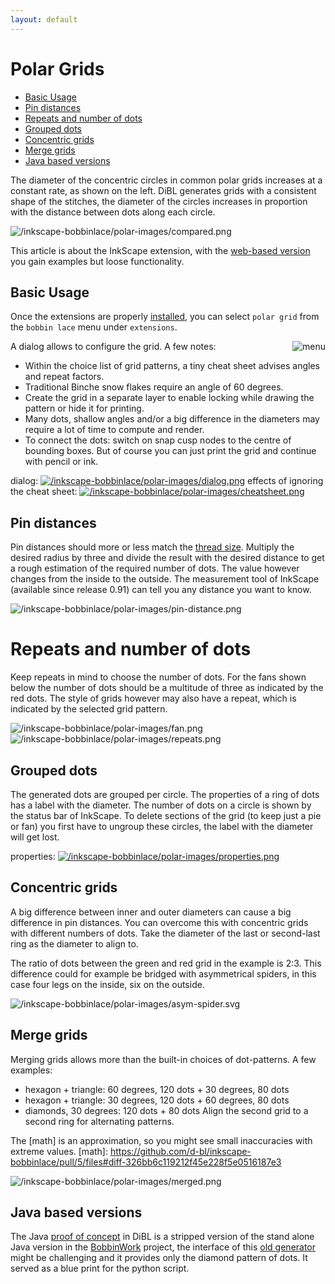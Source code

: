 ```yaml
---
layout: default
---
```

Polar Grids
===========

- [Basic Usage](#basic-usage)
- [Pin distances](#pin-distances)
- [Repeats and number of dots](#repeats-and-number-of-dots)
- [Grouped dots](#grouped-dots)
- [Concentric grids](#concentric-grids)
- [Merge grids](#merge-grids)
- [Java based versions](#java-based-versions)

The diameter of the concentric circles in common polar grids increases at a constant rate, as shown on the left.
DiBL generates grids with a consistent shape of the stitches, 
the diameter of the circles increases in proportion with the distance between dots along each circle.

![/inkscape-bobbinlace/polar-images/compared.png](/inkscape-bobbinlace/polar-images/compared.png)

This article is about the InkScape extension, 
with the [web-based version](https://d-bl.github.io/polar-grids/) you gain examples but loose functionality.



Basic Usage
-----------

Once the extensions are properly [installed], you can select `polar grid` from the `bobbin lace` menu under `extensions`.

[installed]: /inkscape-bobbinlace/

<img align="right" src="/inkscape-bobbinlace/polar-images/menu.png" alt="menu"/>

A dialog allows to configure the grid. A few notes:
* Within the choice list of grid patterns, a tiny cheat sheet advises angles and repeat factors.
* Traditional Binche snow flakes require an angle of 60 degrees.
* Create the grid in a separate layer to enable locking while drawing the pattern or hide it for printing.
* Many dots, shallow angles and/or a big difference in the diameters
  may require a lot of time to compute and render. 
* To connect the dots: switch on snap cusp nodes to the centre of bounding boxes.
  But of course you can just print the grid and continue with pencil or ink.

dialog: [![/inkscape-bobbinlace/polar-images/dialog.png](/inkscape-bobbinlace/polar-images/dialog-thumb.png)](/inkscape-bobbinlace/polar-images/dialog.png)
effects of ignoring the cheat sheet: [![/inkscape-bobbinlace/polar-images/cheatsheet.png](/inkscape-bobbinlace/polar-images/cheatsheet-thumb.png)](/inkscape-bobbinlace/polar-images/cheatsheet.png)


Pin distances
-------------

Pin distances should more or less match the [thread size].
Multiply the desired radius by three and divide the result with the desired distance
to get a rough estimation of the required number of dots.
The value however changes from the inside to the outside.
The measurement tool of InkScape (available since release 0.91) can tell you any distance you want to know.

![/inkscape-bobbinlace/polar-images/pin-distance.png](/inkscape-bobbinlace/polar-images/pin-distance.png)

[thread size]: http://bobbin-lace.wikispaces.com/Thread+width+and+pattern+size


# Repeats and number of dots

Keep repeats in mind to choose the number of dots. 
For the fans shown below the number of dots should be a multitude of three as indicated by the red dots.
The style of grids however may also have a repeat, which is indicated by the selected grid pattern.

![/inkscape-bobbinlace/polar-images/fan.png](/inkscape-bobbinlace/polar-images/fan.png)
![/inkscape-bobbinlace/polar-images/repeats.png](/inkscape-bobbinlace/polar-images/repeats.png)


Grouped dots
------------

The generated dots are grouped per circle.
The properties of a ring of dots has a label with the diameter.
The number of dots on a circle is shown by the status bar of InkScape.
To delete sections of the grid (to keep just a pie or fan)
you first have to ungroup these circles,
the label with the diameter will get lost.

properties: [![/inkscape-bobbinlace/polar-images/properties.png](/inkscape-bobbinlace/polar-images/properties-thumb.png)](/inkscape-bobbinlace/polar-images/properties-thumb.png)


Concentric grids
----------------

A big difference between inner and outer diameters can cause a big difference in pin distances.
You can overcome this with concentric grids with different numbers of dots.
Take the diameter of the last or second-last ring as the diameter to align to.

The ratio of dots between the green and red grid in the example is 2:3.
This difference could for example be bridged with asymmetrical spiders,
in this case four legs on the inside, six on the outside.

![/inkscape-bobbinlace/polar-images/asym-spider.svg](/inkscape-bobbinlace/polar-images/asym-spider.png)


Merge grids
-----------

Merging grids allows more than the built-in choices of dot-patterns. A few examples:
* hexagon + triangle: 60 degrees, 120 dots + 30 degrees, 80 dots
* hexagon + triangle: 30 degrees, 120 dots + 60 degrees, 80 dots
* diamonds, 30 degrees: 120 dots + 80 dots
Align the second grid to a second ring for alternating patterns.

The [math] is an approximation, so you might see small inaccuracies with extreme values.
[math]: https://github.com/d-bl/inkscape-bobbinlace/pull/5/files#diff-326bb6c119212f45e228f5e0516187e3

![/inkscape-bobbinlace/polar-images/merged.png](/inkscape-bobbinlace/polar-images/merged.png)


Java based versions
-------------------

The Java [proof of concept] in DiBL is a stripped version of the stand alone Java version
in the [BobbinWork] project, the interface of this [old generator] might be challenging
and it provides only the diamond pattern of dots. It served as a blue print for the python script.

[proof of concept]: https://github.com/d-bl/inkscape-bobbinlace/tree/5d5dc36e50ccc6468b62d358381cda1cda64ad6b/standalone/grids/dibl-polar
[BobbinWork]: https://github.com/jo-pol/bobbinwork
[old generator]: https://storage.googleapis.com/google-code-archive-downloads/v1/code.google.com/bobbinwork/bwpGrid-rel-2.0.115.jar
